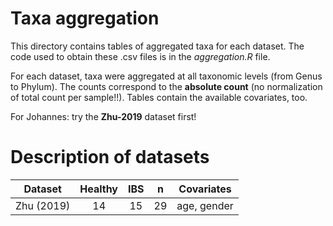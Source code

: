 # Taxa aggregation

This directory contains tables of aggregated taxa for each dataset. The code used to obtain these .csv files is in the _aggregation.R_ file.

For each dataset, taxa were aggregated at all taxonomic levels (from Genus to Phylum). The counts correspond to the **absolute count** (no normalization of total count per sample!!). Tables contain the available covariates, too.

For Johannes: try the **Zhu-2019** dataset first!


# Description of datasets

|   Dataset  | Healthy | IBS |  n  |  Covariates |
| ---------- | :-----: | :-: | :-: | :---------: |
| Zhu (2019) |   14    | 15  |  29 | age, gender |